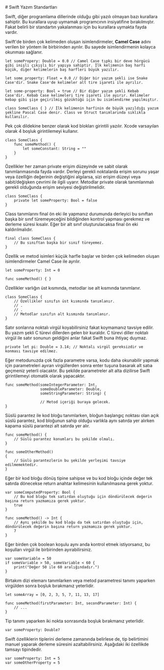 # Swift Yazım Standartları

Swift, diğer programlama dillerinde olduğu gibi yazılı olmayan bazı kurallara sahiptir. Bu kurallara uyup uymamak programcının insiyatifine bırakılmıştır. Fakat belirli bir standartın yakalanması için bu kurallara uymakta fayda vardır. 

Swift'de birden çok kelimeden oluşan isimlendirmeler, <b>Camel Case</b> adını verilen bir yöntem ile birbirinden ayrılır. Bu sayede isimlendirmenin kolayca okunması sağlanır.

```
let somePropery: Double = 0.0 // Camel Case tıpkı bir deve hörgücü gibi inişli çıkışlı bir yapıya sahiptir. İlk kelimenin baş harfi küçük, diğer kelimelerin baş harfleri büyük yazılır.

let some_property: Float = 0.0 // Diğer bir yazım şekli ise Snake Case'dir. Snake Case'de kelimeler alt tire işareti ile ayrılır.

let some-property: Bool = true // Bir diğer yazım şekli Kebab Case'dir. Kebab Case kelimeleri tire işareti ile ayırır. Kelimeler kebap gibi şişe geçirilmiş gözüktüğü için bu isimlendirme yapılmıştır.

class SomeClass { } // İlk kelimenin harfinin de büyük yazıldığı yazım şekline Pascal Case denir. Class ve Struct tanımlarında sıklıkla kullanılır.
```

Pek çok dildekine benzer olarak kod blokları girintili yazılır. Xcode varsayılan olarak 4 boşluk girintilemeyi kullanır.

```
class SomeClass {
    func someMethod() {
        let someConstant: String = ""
    }
}
```

Özellikler her zaman private erişim düzeyinde ve sabit olarak tanımlanmasında fayda vardır. Derleyi gerekli noktalarda erişim sorunu yaşar veya özelliğin değerinin değiştiğini algılarsa, sizi erişim düzeyi veya sabit/değişken çevrimi ile ilgili uyarır. Metodlar private olarak tanımlanmalı gerekli olduğunda erişim seviyesi değiştirilmelidir.

```
class SomeClass {
    private let someProperty: Bool = false
}
```

Class tanımlarını final ön eki ile yapmanız durumunda derleyici bu sınıftan başka bir sınıf türemeyeceğini bildiğinden kontrol yapması gerekmez ve derleme süresi kısalır. Eğer bir alt sınıf oluşturulacaksa final ön eki kaldırılmalıdır.

```
final class SomeClass {
    // Bu sınıftan başka bir sınıf türeyemez.
}
```

Özellik ve metod isimleri küçük harfle başlar ve birden çok kelimeden oluşan isimlendirmeler Camel Case ile ayrılır.

```
let someProperty: Int = 0

func someMethod() { }
```

Özellikler varlığın üst kısmında, metodlar ise alt kısmında tanımlanır.

```
class SomeClass {
    // Özellikler sınıfın üst kısmında tanımlanır.
    // .
    // .
    // Metodlar sınıfın alt kısmında tanımlanır.
}
```

Satır sonlarına noktalı virgül koyabilirsiniz fakat koymamanız tavsiye edilir. Bu yazım şekli C türevi dillerden gelen bir kuraldır. C türevi diller noktalı virgül ile satır sonunun geldiğini anlar fakat Swift buna ihtiyaç duymaz.

```
private let pi: Double = 3.14; // Noktalı virgül gereksizdir ve konması tavsiye edilmez.
```

Eğer metodunuzda çok fazla parametre varsa, kodu daha okunabilir yapmak için parametreleri ayıran virgüllerden sonra enter tuşuna basarak alt satıa geçmeniz yeterli olacaktır. Bu şekilde parametreler alt alta dizilirse Swift girintilemeyi otomatik olarak yapacaktır.

```
func someMethod(someIntegerParameter: Int,
                someDoubleParameter: Double,
                someStringParameter: String) {
                
                // Metod içeriği buraya gelecek.
}
```

Süslü parantez ile kod bloğu tanımlarken, bloğun başlangıç noktası olan açık süslü parantez, kod bloğunun sahip olduğu varlıkla aynı satırda yer alırken kapama süslü parantezi alt satırda yer alır.

```
func someMethod() {
    // Süslü parantez konumları bu şekilde olmalı.
}

func someOtherMethod() 
{
    // Süslü parantezlerin bu şekilde yerleşimi tavsiye edilmemektedir.
}
```

Eğer bir kod bloğu dönüş tipine sahipse ve bu kod bloğu içinde değer tek satırda dönecekse return anahtar kelimesinin kullanılmasına gerek yoktur.

```
var someComputedProperty: Bool {
    // Bu kod bloğu tek satırdan oluştuğu için döndürülecek değerin başına return yazmamıza gerek yoktur.
    true
}

func someMethod() -> Int {
    // Aynı şekilde bu kod bloğu da tek satırdan oluştuğu için, döndürülecek değerin başına return yazmamıza gerek yoktur.
    7
}
```

Eğer birden çok boolean koşulu aynı anda kontrol etmek istiyorsanız, bu koşulları virgül ile birbirinden ayırabilirsiniz.

```
var someVariable = 50
if someVariable > 50, someVariable < 60 {
    print("Değer 50 ile 60 aralığındadır.")
}
```

Birtakım dizi elemanı tanımlarken veya metod parametresi tanımı yaparken virgülden sonra boşluk bırakmanız yeterlidir.

```
let someArray = [0, 2, 3, 5, 7, 11, 13, 17]

func someMethod(firstParameter: Int, secondParameter: Int) { 
    // ...
}
```

Tip tanımı yaparken iki nokta sonrasında boşluk bırakmanız yeterlidir.

```
var someProperty: Double?
```

Swift özelliklerin tiplerini derleme zamanında belirlese de, tip belirtimini manuel yaparak derleme süresini azaltabilirsiniz. Aşağıdaki iki özellikde tamsayı tipindedir.

```
var someProperty: Int = 5
var someOtherProperty = 5
```
